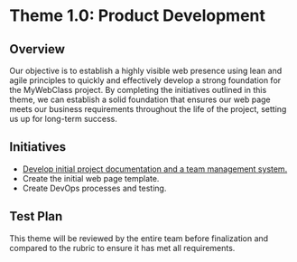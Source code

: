 # Theme 1.0: Product Development

## Overview

Our objective is to establish a highly visible web presence using lean and agile principles to quickly and effectively develop a strong foundation for the MyWebClass project. By completing the initiatives outlined in this theme, we can establish a solid foundation that ensures our web page meets our business requirements throughout the life of the project, setting us up for long-term success.

## Initiatives
- [Develop initial project documentation and a team management system.](initiative_1_documentation.md) 
- Create the initial web page template.
- Create DevOps processes and testing. 

## Test Plan
This theme will be reviewed by the entire team before finalization and compared to the rubric to ensure it has met all requirements.
